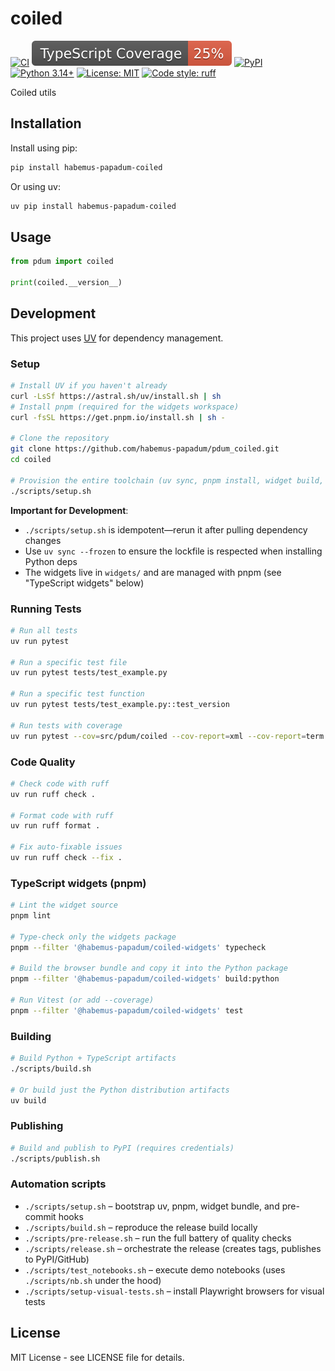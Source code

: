 # coiled

[![CI](https://github.com/habemus-papadum/pdum_coiled/actions/workflows/ci.yml/badge.svg)](https://github.com/habemus-papadum/pdum_coiled/actions/workflows/ci.yml)
[![TypeScript Coverage](https://raw.githubusercontent.com/habemus-papadum/pdum_coiled/typescript-coverage-badge/typescript-coverage.svg)](https://github.com/habemus-papadum/pdum_coiled/tree/main/widgets)
[![PyPI](https://img.shields.io/pypi/v/coiled.svg)](https://pypi.org/project/habemus-papadum-coiled/)
[![Python 3.14+](https://img.shields.io/badge/python-3.14+-blue.svg)](https://www.python.org/downloads/)
[![License: MIT](https://img.shields.io/badge/License-MIT-yellow.svg)](https://opensource.org/licenses/MIT)
[![Code style: ruff](https://img.shields.io/badge/code%20style-ruff-000000.svg)](https://github.com/astral-sh/ruff)

Coiled utils

## Installation

Install using pip:

```bash
pip install habemus-papadum-coiled
```

Or using uv:

```bash
uv pip install habemus-papadum-coiled
```

## Usage

```python
from pdum import coiled

print(coiled.__version__)
```

## Development

This project uses [UV](https://docs.astral.sh/uv/) for dependency management.

### Setup

```bash
# Install UV if you haven't already
curl -LsSf https://astral.sh/uv/install.sh | sh
# Install pnpm (required for the widgets workspace)
curl -fsSL https://get.pnpm.io/install.sh | sh -

# Clone the repository
git clone https://github.com/habemus-papadum/pdum_coiled.git
cd coiled

# Provision the entire toolchain (uv sync, pnpm install, widget build, pre-commit hooks)
./scripts/setup.sh
```

**Important for Development**:
- `./scripts/setup.sh` is idempotent—rerun it after pulling dependency changes
- Use `uv sync --frozen` to ensure the lockfile is respected when installing Python deps
- The widgets live in `widgets/` and are managed with pnpm (see "TypeScript widgets" below)

### Running Tests

```bash
# Run all tests
uv run pytest

# Run a specific test file
uv run pytest tests/test_example.py

# Run a specific test function
uv run pytest tests/test_example.py::test_version

# Run tests with coverage
uv run pytest --cov=src/pdum/coiled --cov-report=xml --cov-report=term
```

### Code Quality

```bash
# Check code with ruff
uv run ruff check .

# Format code with ruff
uv run ruff format .

# Fix auto-fixable issues
uv run ruff check --fix .
```

### TypeScript widgets (pnpm)

```bash
# Lint the widget source
pnpm lint

# Type-check only the widgets package
pnpm --filter '@habemus-papadum/coiled-widgets' typecheck

# Build the browser bundle and copy it into the Python package
pnpm --filter '@habemus-papadum/coiled-widgets' build:python

# Run Vitest (or add --coverage)
pnpm --filter '@habemus-papadum/coiled-widgets' test
```

### Building

```bash
# Build Python + TypeScript artifacts
./scripts/build.sh

# Or build just the Python distribution artifacts
uv build
```

### Publishing

```bash
# Build and publish to PyPI (requires credentials)
./scripts/publish.sh
```

### Automation scripts

- `./scripts/setup.sh` – bootstrap uv, pnpm, widget bundle, and pre-commit hooks
- `./scripts/build.sh` – reproduce the release build locally
- `./scripts/pre-release.sh` – run the full battery of quality checks
- `./scripts/release.sh` – orchestrate the release (creates tags, publishes to PyPI/GitHub)
- `./scripts/test_notebooks.sh` – execute demo notebooks (uses `./scripts/nb.sh` under the hood)
- `./scripts/setup-visual-tests.sh` – install Playwright browsers for visual tests

## License

MIT License - see LICENSE file for details.
